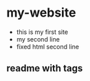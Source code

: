 # my-website
* this is my first site 
* my second line
* fixed html 
second line 
## readme with tags
